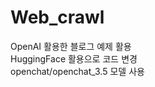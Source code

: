 # Web_crawl

OpenAI 활용한 블로그 예제 활용 <br>
HuggingFace 활용으로 코드 변경 <br>
openchat/openchat_3.5 모델 사용 <br>
